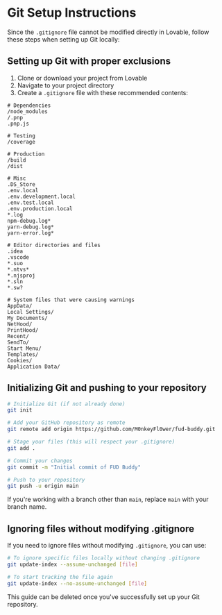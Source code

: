 
# Git Setup Instructions

Since the `.gitignore` file cannot be modified directly in Lovable, follow these steps when setting up Git locally:

## Setting up Git with proper exclusions

1. Clone or download your project from Lovable
2. Navigate to your project directory
3. Create a `.gitignore` file with these recommended contents:

```
# Dependencies
/node_modules
/.pnp
.pnp.js

# Testing
/coverage

# Production
/build
/dist

# Misc
.DS_Store
.env.local
.env.development.local
.env.test.local
.env.production.local
*.log
npm-debug.log*
yarn-debug.log*
yarn-error.log*

# Editor directories and files
.idea
.vscode
*.suo
*.ntvs*
*.njsproj
*.sln
*.sw?

# System files that were causing warnings
AppData/
Local Settings/
My Documents/
NetHood/
PrintHood/
Recent/
SendTo/
Start Menu/
Templates/
Cookies/
Application Data/
```

## Initializing Git and pushing to your repository

```bash
# Initialize Git (if not already done)
git init

# Add your GitHub repository as remote
git remote add origin https://github.com/M0nkeyFl0wer/fud-buddy.git

# Stage your files (this will respect your .gitignore)
git add .

# Commit your changes
git commit -m "Initial commit of FUD Buddy"

# Push to your repository
git push -u origin main
```

If you're working with a branch other than `main`, replace `main` with your branch name.

## Ignoring files without modifying .gitignore

If you need to ignore files without modifying `.gitignore`, you can use:

```bash
# To ignore specific files locally without changing .gitignore
git update-index --assume-unchanged [file]

# To start tracking the file again
git update-index --no-assume-unchanged [file]
```

This guide can be deleted once you've successfully set up your Git repository.
